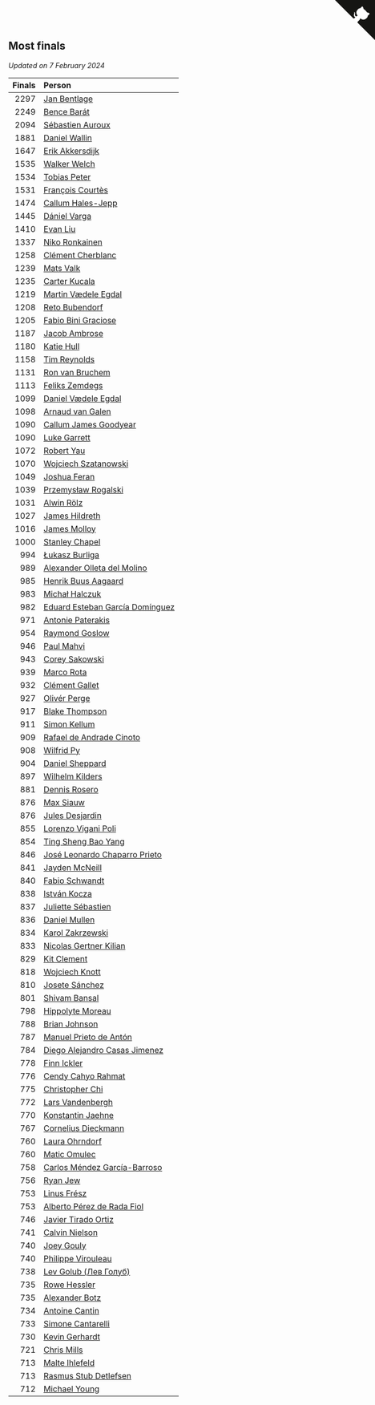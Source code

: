 ## Most finals

*Updated on  7 February 2024*

| Finals | Person |
| ---: | :--- |
| 2297 | [Jan Bentlage](https://www.worldcubeassociation.org/persons/2010BENT01) |
| 2249 | [Bence Barát](https://www.worldcubeassociation.org/persons/2008BARA01) |
| 2094 | [Sébastien Auroux](https://www.worldcubeassociation.org/persons/2008AURO01) |
| 1881 | [Daniel Wallin](https://www.worldcubeassociation.org/persons/2013WALL03) |
| 1647 | [Erik Akkersdijk](https://www.worldcubeassociation.org/persons/2005AKKE01) |
| 1535 | [Walker Welch](https://www.worldcubeassociation.org/persons/2011WELC01) |
| 1534 | [Tobias Peter](https://www.worldcubeassociation.org/persons/2014PETE03) |
| 1531 | [François Courtès](https://www.worldcubeassociation.org/persons/2008COUR01) |
| 1474 | [Callum Hales-Jepp](https://www.worldcubeassociation.org/persons/2012HALE01) |
| 1445 | [Dániel Varga](https://www.worldcubeassociation.org/persons/2008VARG01) |
| 1410 | [Evan Liu](https://www.worldcubeassociation.org/persons/2009LIUE01) |
| 1337 | [Niko Ronkainen](https://www.worldcubeassociation.org/persons/2010RONK01) |
| 1258 | [Clément Cherblanc](https://www.worldcubeassociation.org/persons/2014CHER05) |
| 1239 | [Mats Valk](https://www.worldcubeassociation.org/persons/2007VALK01) |
| 1235 | [Carter Kucala](https://www.worldcubeassociation.org/persons/2015KUCA01) |
| 1219 | [Martin Vædele Egdal](https://www.worldcubeassociation.org/persons/2013EGDA02) |
| 1208 | [Reto Bubendorf](https://www.worldcubeassociation.org/persons/2012BUBE01) |
| 1205 | [Fabio Bini Graciose](https://www.worldcubeassociation.org/persons/2010GRAC02) |
| 1187 | [Jacob Ambrose](https://www.worldcubeassociation.org/persons/2010AMBR01) |
| 1180 | [Katie Hull](https://www.worldcubeassociation.org/persons/2010HULL01) |
| 1158 | [Tim Reynolds](https://www.worldcubeassociation.org/persons/2005REYN01) |
| 1131 | [Ron van Bruchem](https://www.worldcubeassociation.org/persons/2003BRUC01) |
| 1113 | [Feliks Zemdegs](https://www.worldcubeassociation.org/persons/2009ZEMD01) |
| 1099 | [Daniel Vædele Egdal](https://www.worldcubeassociation.org/persons/2013EGDA01) |
| 1098 | [Arnaud van Galen](https://www.worldcubeassociation.org/persons/2006GALE01) |
| 1090 | [Callum James Goodyear](https://www.worldcubeassociation.org/persons/2012GOOD02) |
| 1090 | [Luke Garrett](https://www.worldcubeassociation.org/persons/2017GARR05) |
| 1072 | [Robert Yau](https://www.worldcubeassociation.org/persons/2009YAUR01) |
| 1070 | [Wojciech Szatanowski](https://www.worldcubeassociation.org/persons/2011SZAT01) |
| 1049 | [Joshua Feran](https://www.worldcubeassociation.org/persons/2011FERA01) |
| 1039 | [Przemysław Rogalski](https://www.worldcubeassociation.org/persons/2013ROGA02) |
| 1031 | [Alwin Rölz](https://www.worldcubeassociation.org/persons/2016ROLZ01) |
| 1027 | [James Hildreth](https://www.worldcubeassociation.org/persons/2009HILD01) |
| 1016 | [James Molloy](https://www.worldcubeassociation.org/persons/2011MOLL01) |
| 1000 | [Stanley Chapel](https://www.worldcubeassociation.org/persons/2016CHAP04) |
| 994 | [Łukasz Burliga](https://www.worldcubeassociation.org/persons/2013BURL01) |
| 989 | [Alexander Olleta del Molino](https://www.worldcubeassociation.org/persons/2008OLLE01) |
| 985 | [Henrik Buus Aagaard](https://www.worldcubeassociation.org/persons/2006BUUS01) |
| 983 | [Michał Halczuk](https://www.worldcubeassociation.org/persons/2006HALC01) |
| 982 | [Eduard Esteban García Domínguez](https://www.worldcubeassociation.org/persons/2011EDUA01) |
| 971 | [Antonie Paterakis](https://www.worldcubeassociation.org/persons/2012PATE01) |
| 954 | [Raymond Goslow](https://www.worldcubeassociation.org/persons/2014GOSL01) |
| 946 | [Paul Mahvi](https://www.worldcubeassociation.org/persons/2012MAHV01) |
| 943 | [Corey Sakowski](https://www.worldcubeassociation.org/persons/2011SAKO01) |
| 939 | [Marco Rota](https://www.worldcubeassociation.org/persons/2009ROTA01) |
| 932 | [Clément Gallet](https://www.worldcubeassociation.org/persons/2004GALL02) |
| 927 | [Olivér Perge](https://www.worldcubeassociation.org/persons/2007PERG01) |
| 917 | [Blake Thompson](https://www.worldcubeassociation.org/persons/2010THOM03) |
| 911 | [Simon Kellum](https://www.worldcubeassociation.org/persons/2016KELL12) |
| 909 | [Rafael de Andrade Cinoto](https://www.worldcubeassociation.org/persons/2007CINO01) |
| 908 | [Wilfrid Py](https://www.worldcubeassociation.org/persons/2016PYWI01) |
| 904 | [Daniel Sheppard](https://www.worldcubeassociation.org/persons/2009SHEP01) |
| 897 | [Wilhelm Kilders](https://www.worldcubeassociation.org/persons/2010KILD02) |
| 881 | [Dennis Rosero](https://www.worldcubeassociation.org/persons/2010ROSE03) |
| 876 | [Max Siauw](https://www.worldcubeassociation.org/persons/2017SIAU02) |
| 876 | [Jules Desjardin](https://www.worldcubeassociation.org/persons/2010DESJ01) |
| 855 | [Lorenzo Vigani Poli](https://www.worldcubeassociation.org/persons/2007POLI01) |
| 854 | [Ting Sheng Bao Yang](https://www.worldcubeassociation.org/persons/2008BAOY01) |
| 846 | [José Leonardo Chaparro Prieto](https://www.worldcubeassociation.org/persons/2011CHAP01) |
| 841 | [Jayden McNeill](https://www.worldcubeassociation.org/persons/2012MCNE01) |
| 840 | [Fabio Schwandt](https://www.worldcubeassociation.org/persons/2014SCHW02) |
| 838 | [István Kocza](https://www.worldcubeassociation.org/persons/2005KOCZ01) |
| 837 | [Juliette Sébastien](https://www.worldcubeassociation.org/persons/2014SEBA01) |
| 836 | [Daniel Mullen](https://www.worldcubeassociation.org/persons/2016MULL04) |
| 834 | [Karol Zakrzewski](https://www.worldcubeassociation.org/persons/2014ZAKR01) |
| 833 | [Nicolas Gertner Kilian](https://www.worldcubeassociation.org/persons/2013GERT01) |
| 829 | [Kit Clement](https://www.worldcubeassociation.org/persons/2008CLEM01) |
| 818 | [Wojciech Knott](https://www.worldcubeassociation.org/persons/2011KNOT01) |
| 810 | [Josete Sánchez](https://www.worldcubeassociation.org/persons/2015SANC18) |
| 801 | [Shivam Bansal](https://www.worldcubeassociation.org/persons/2011BANS02) |
| 798 | [Hippolyte Moreau](https://www.worldcubeassociation.org/persons/2008MORE02) |
| 788 | [Brian Johnson](https://www.worldcubeassociation.org/persons/2013JOHN10) |
| 787 | [Manuel Prieto de Antón](https://www.worldcubeassociation.org/persons/2015ANTO04) |
| 784 | [Diego Alejandro Casas Jimenez](https://www.worldcubeassociation.org/persons/2014JIME05) |
| 778 | [Finn Ickler](https://www.worldcubeassociation.org/persons/2012ICKL01) |
| 776 | [Cendy Cahyo Rahmat](https://www.worldcubeassociation.org/persons/2010RAHM02) |
| 775 | [Christopher Chi](https://www.worldcubeassociation.org/persons/2014CHIC01) |
| 772 | [Lars Vandenbergh](https://www.worldcubeassociation.org/persons/2003VAND01) |
| 770 | [Konstantin Jaehne](https://www.worldcubeassociation.org/persons/2015JAEH01) |
| 767 | [Cornelius Dieckmann](https://www.worldcubeassociation.org/persons/2009DIEC01) |
| 760 | [Laura Ohrndorf](https://www.worldcubeassociation.org/persons/2009OHRN01) |
| 760 | [Matic Omulec](https://www.worldcubeassociation.org/persons/2010OMUL02) |
| 758 | [Carlos Méndez García-Barroso](https://www.worldcubeassociation.org/persons/2010GARC02) |
| 756 | [Ryan Jew](https://www.worldcubeassociation.org/persons/2008JEWR01) |
| 753 | [Linus Frész](https://www.worldcubeassociation.org/persons/2011FRES01) |
| 753 | [Alberto Pérez de Rada Fiol](https://www.worldcubeassociation.org/persons/2011FIOL01) |
| 746 | [Javier Tirado Ortiz](https://www.worldcubeassociation.org/persons/2009TIRA01) |
| 741 | [Calvin Nielson](https://www.worldcubeassociation.org/persons/2014NIEL03) |
| 740 | [Joey Gouly](https://www.worldcubeassociation.org/persons/2007GOUL01) |
| 740 | [Philippe Virouleau](https://www.worldcubeassociation.org/persons/2008VIRO01) |
| 738 | [Lev Golub (Лев Голуб)](https://www.worldcubeassociation.org/persons/2014HOLU01) |
| 735 | [Rowe Hessler](https://www.worldcubeassociation.org/persons/2007HESS01) |
| 735 | [Alexander Botz](https://www.worldcubeassociation.org/persons/2013BOTZ01) |
| 734 | [Antoine Cantin](https://www.worldcubeassociation.org/persons/2010CANT02) |
| 733 | [Simone Cantarelli](https://www.worldcubeassociation.org/persons/2012CANT02) |
| 730 | [Kevin Gerhardt](https://www.worldcubeassociation.org/persons/2013GERH01) |
| 721 | [Chris Mills](https://www.worldcubeassociation.org/persons/2014MILL04) |
| 713 | [Malte Ihlefeld](https://www.worldcubeassociation.org/persons/2016IHLE01) |
| 713 | [Rasmus Stub Detlefsen](https://www.worldcubeassociation.org/persons/2014DETL01) |
| 712 | [Michael Young](https://www.worldcubeassociation.org/persons/2008YOUN02) |


<a href="https://github.com/jonatanklosko/wca_statistics" class="github-corner" aria-label="View source on Github"><svg width="80" height="80" viewBox="0 0 250 250" style="fill:#151513; color:#fff; position: absolute; top: 0; border: 0; right: 0;" aria-hidden="true"><path d="M0,0 L115,115 L130,115 L142,142 L250,250 L250,0 Z"></path><path d="M128.3,109.0 C113.8,99.7 119.0,89.6 119.0,89.6 C122.0,82.7 120.5,78.6 120.5,78.6 C119.2,72.0 123.4,76.3 123.4,76.3 C127.3,80.9 125.5,87.3 125.5,87.3 C122.9,97.6 130.6,101.9 134.4,103.2" fill="currentColor" style="transform-origin: 130px 106px;" class="octo-arm"></path><path d="M115.0,115.0 C114.9,115.1 118.7,116.5 119.8,115.4 L133.7,101.6 C136.9,99.2 139.9,98.4 142.2,98.6 C133.8,88.0 127.5,74.4 143.8,58.0 C148.5,53.4 154.0,51.2 159.7,51.0 C160.3,49.4 163.2,43.6 171.4,40.1 C171.4,40.1 176.1,42.5 178.8,56.2 C183.1,58.6 187.2,61.8 190.9,65.4 C194.5,69.0 197.7,73.2 200.1,77.6 C213.8,80.2 216.3,84.9 216.3,84.9 C212.7,93.1 206.9,96.0 205.4,96.6 C205.1,102.4 203.0,107.8 198.3,112.5 C181.9,128.9 168.3,122.5 157.7,114.1 C157.9,116.9 156.7,120.9 152.7,124.9 L141.0,136.5 C139.8,137.7 141.6,141.9 141.8,141.8 Z" fill="currentColor" class="octo-body"></path></svg></a><style>.github-corner:hover .octo-arm{animation:octocat-wave 560ms ease-in-out}@keyframes octocat-wave{0%,100%{transform:rotate(0)}20%,60%{transform:rotate(-25deg)}40%,80%{transform:rotate(10deg)}}@media (max-width:500px){.github-corner:hover .octo-arm{animation:none}.github-corner .octo-arm{animation:octocat-wave 560ms ease-in-out}}</style>
